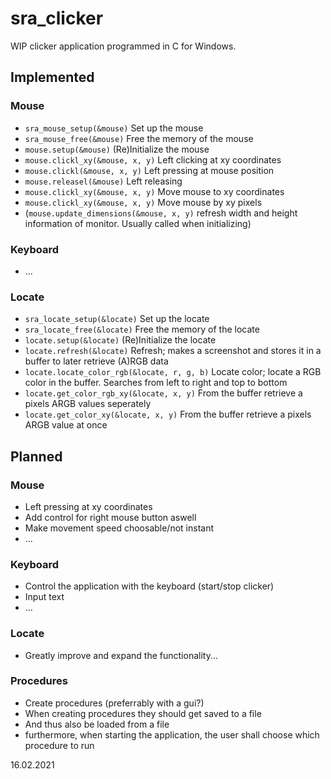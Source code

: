 # sra_clicker
WIP clicker application programmed in C for Windows.
## Implemented
### Mouse
* `sra_mouse_setup(&mouse)` Set up the mouse
* `sra_mouse_free(&mouse)` Free the memory of the mouse
* `mouse.setup(&mouse)` (Re)Initialize the mouse
* `mouse.clickl_xy(&mouse, x, y)` Left clicking at xy coordinates
* `mouse.clickl(&mouse, x, y)` Left pressing at mouse position
* `mouse.releasel(&mouse)` Left releasing
* `mouse.clickl_xy(&mouse, x, y)` Move mouse to xy coordinates
* `mouse.clickl_xy(&mouse, x, y)` Move mouse by xy pixels
* (`mouse.update_dimensions(&mouse, x, y)` refresh width and height information of monitor. Usually called when initializing)
### Keyboard
* ...
### Locate
* `sra_locate_setup(&locate)` Set up the locate
* `sra_locate_free(&locate)` Free the memory of the locate
* `locate.setup(&locate)` (Re)Initialize the locate
* `locate.refresh(&locate)` Refresh; makes a screenshot and stores it in a buffer to later retrieve (A)RGB data
* `locate.locate_color_rgb(&locate, r, g, b)` Locate color; locate a RGB color in the buffer. Searches from left to right and top to bottom
* `locate.get_color_rgb_xy(&locate, x, y)` From the buffer retrieve a pixels ARGB values seperately
* `locate.get_color_xy(&locate, x, y)` From the buffer retrieve a pixels ARGB value at once
## Planned
### Mouse
* Left pressing at xy coordinates
* Add control for right mouse button aswell
* Make movement speed choosable/not instant
* ...
### Keyboard
* Control the application with the keyboard (start/stop clicker)
* Input text
* ...
### Locate
* Greatly improve and expand the functionality...
### Procedures
* Create procedures (preferrably with a gui?)
* When creating procedures they should get saved to a file
* And thus also be loaded from a file
* furthermore, when starting the application, the user shall choose which procedure to run

16.02.2021

